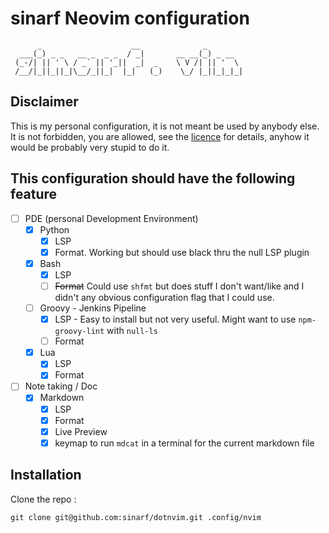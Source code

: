 # sinarf Neovim configuration

```shell
      _                    __              _
  ___(_) _ _   __ _  _ _  / _|       __ __(_) _ __
 (_-/| || ' \ / _` || '_||  _|  _    \ V /| || '  \
 /__/|_||_||_|\__/_||_|  |_|   (_)    \_/ |_||_|_|_|
```

## Disclaimer

This is my personal configuration, it is not meant be used by anybody else.
It is not forbidden, you are allowed, see the [licence](./LICENSE) for details, anyhow it would be probably very stupid to do it.

## This configuration should have the following feature

- [ ] PDE (personal Development Environment)
  - [X] Python
    - [X] LSP
    - [X] Format. Working but should use black thru the null LSP plugin
  - [X] Bash
    - [X] LSP
    - [ ] ~~Format~~ Could use `shfmt` but does stuff I don't want/like and I didn't any obvious configuration flag that I could use. 
  - [ ] Groovy - Jenkins Pipeline
    - [X] LSP - Easy to install but not very useful. Might want to use `npm-groovy-lint` with `null-ls`
    - [ ] Format
  - [X] Lua
    - [X] LSP
    - [X] Format
- [ ] Note taking / Doc
  - [X] Markdown
    - [X] LSP
    - [X] Format
    - [X] Live Preview
    - [X] keymap to run `mdcat` in a terminal for the current markdown file

## Installation

Clone the repo : 

```shell
git clone git@github.com:sinarf/dotnvim.git .config/nvim
```

